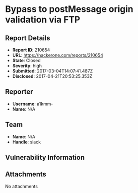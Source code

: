 # Bypass to postMessage origin validation via FTP

## Report Details
- **Report ID**: 210654
- **URL**: https://hackerone.com/reports/210654
- **State**: Closed
- **Severity**: high
- **Submitted**: 2017-03-04T14:07:41.487Z
- **Disclosed**: 2017-04-21T20:53:25.353Z

## Reporter
- **Username**: a1kmm-
- **Name**: N/A

## Team
- **Name**: N/A
- **Handle**: slack

## Vulnerability Information


## Attachments
No attachments
